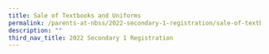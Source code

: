 ```yaml
---
title: Sale of Textbooks and Uniforms
permalink: /parents-at-nbss/2022-secondary-1-registration/sale-of-textbooks-and-uniforms
description: ""
third_nav_title: 2022 Secondary 1 Registration
---
```

